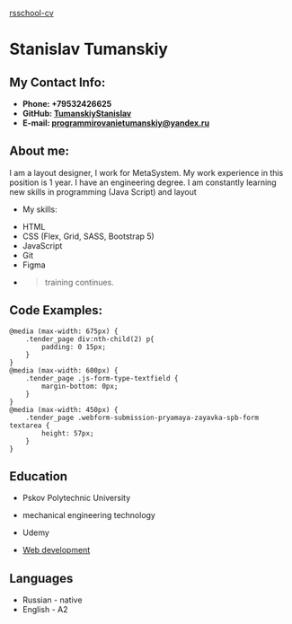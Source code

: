 [rsschool-cv](https://github.com/TumanskiyStanislav/rsschool-cv)
# Stanislav Tumanskiy
## My Contact Info: 
* **Phone: +79532426625**
* **GitHub: [TumanskiyStanislav](https://github.com/TumanskiyStanislav)**
* **E-mail: programmirovanietumanskiy@yandex.ru**
## About me:
I am a layout designer, I work for MetaSystem.
My work experience in this position is 1 year.
I have an engineering degree.
I am constantly learning new skills in programming (Java Script) and layout
* My skills:
+ HTML 
+ CSS (Flex, Grid, SASS, Bootstrap 5)
+ JavaScript
+ Git
+ Figma
+ > training continues.

## Code Examples:
```
@media (max-width: 675px) {
    .tender_page div:nth-child(2) p{
        padding: 0 15px;
    }
}
@media (max-width: 600px) {
    .tender_page .js-form-type-textfield {
        margin-bottom: 0px;
    }
}
@media (max-width: 450px) {
    .tender_page .webform-submission-pryamaya-zayavka-spb-form textarea {
        height: 57px;
    }
}
```
## Education
* Pskov Polytechnic University
+ mechanical engineering technology
* Udemy
+ [Web development](https://www.udemy.com/course/webdeveloper/)
## Languages
* Russian - native
* English - A2

